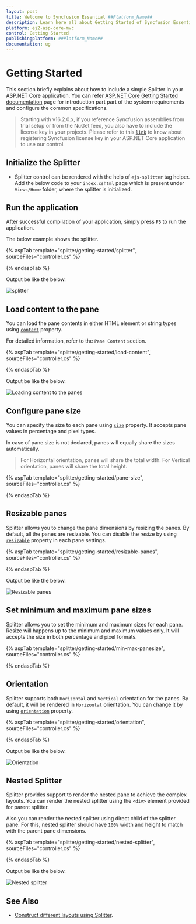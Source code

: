 ```yaml
---
layout: post
title: Welcome to Syncfusion Essential ##Platform_Name##
description: Learn here all about Getting Started of Syncfusion Essential ##Platform_Name## widgets based on HTML5 and jQuery.
platform: ej2-asp-core-mvc
control: Getting Started
publishingplatform: ##Platform_Name##
documentation: ug
---
```



# Getting Started

 This section briefly explains about how to include a simple Splitter in your ASP.NET Core application. You can refer [ASP.NET Core Getting Started documentation](../getting-started) page for introduction part part of the system requirements and configure the common specifications.

> Starting with v16.2.0.x, if you reference Syncfusion assemblies from trial setup or from the NuGet feed,
you also have to include the license key in your projects.
Please refer to this [`link`](https://help.syncfusion.com/common/essential-studio/licensing/license-key) to know about registering Syncfusion license key in your ASP.NET Core application to use our control.

## Initialize the Splitter

* Splitter control can be rendered with the help of `ejs-splitter` tag helper. Add the below code to your `index.cshtml` page which is present under `Views/Home` folder, where the splitter is initialized.

## Run the application

After successful compilation of your application, simply press `F5` to run the application.

The below example shows the splitter.

{% aspTab template="splitter/getting-started/splitter", sourceFiles="controller.cs" %}

{% endaspTab %}

Output be like the below.

![splitter](./images/default.png)

## Load content to the pane

You can load the pane contents in either HTML element or string types using [`content`](https://help.syncfusion.com/cr/aspnetcore-js2/Syncfusion.EJ2.Layouts.Splitter.html#Syncfusion_EJ2_Layouts_Splitter_PaneSettings) property.

For detailed information, refer to the `Pane Content` section.

{% aspTab template="splitter/getting-started/load-content", sourceFiles="controller.cs" %}

{% endaspTab %}

Output be like the below.

![Loading content to the panes](./images/content.png)

## Configure pane size

You can specify the size to each pane using [`size`](https://help.syncfusion.com/cr/aspnetcore-js2/Syncfusion.EJ2.Layouts.Splitter.html#Syncfusion_EJ2_Layouts_Splitter_PaneSettings) property. It accepts pane values in percentage and pixel types.

In case of pane size is not declared, panes will equally share the sizes automatically.

  > For Horizontal orientation, panes will share the total width.
  > For Vertical orientation, panes will share the total height.

{% aspTab template="splitter/getting-started/pane-size", sourceFiles="controller.cs" %}

{% endaspTab %}

## Resizable panes

Splitter allows you to change the pane dimensions by resizing the panes. By default, all the panes are resizable. You can disable the resize by using [`resizable`](https://help.syncfusion.com/cr/aspnetcore-js2/Syncfusion.EJ2.Layouts.Splitter.html#Syncfusion_EJ2_Layouts_Splitter_PaneSettings) property in each pane settings.

{% aspTab template="splitter/getting-started/resizable-panes", sourceFiles="controller.cs" %}

{% endaspTab %}

Output be like the below.

![Resizable panes](./images/resizable.png)

## Set minimum and maximum pane sizes

Splitter allows you to set the minimum and maximum sizes for each pane. Resize will happens up to the minimum and maximum values only. It will accepts the size in both percentage and pixel formats.

{% aspTab template="splitter/getting-started/min-max-panesize", sourceFiles="controller.cs" %}

{% endaspTab %}

## Orientation

Splitter supports both `Horizontal` and `Vertical` orientation for the panes. By default, it will be rendered in `Horizontal` orientation. You can change it by using [`orientation`](https://help.syncfusion.com/cr/aspnetcore-js2/Syncfusion.EJ2.Layouts.Orientation.html) property.

{% aspTab template="splitter/getting-started/orientation", sourceFiles="controller.cs" %}

{% endaspTab %}

Output be like the below.

![Orientation](./images/orientation.png)

## Nested Splitter

Splitter provides support to render the nested pane to achieve the complex layouts. You can render the nested splitter using the `<div>` element provided for parent splitter.

Also you can render the nested splitter using direct child of the splitter pane. For this, nested splitter should have `100%` width and height to match with the parent pane dimensions.

{% aspTab template="splitter/getting-started/nested-splitter", sourceFiles="controller.cs" %}

{% endaspTab %}

Output be like the below.

![Nested splitter](./images/nested-splitter.png)

## See Also

* [Construct different layouts using Splitter](./different-layouts).
